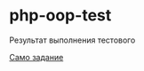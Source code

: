 # php-oop-test
Результат выполнения тестового

[Само задание](https://doc.clickup.com/p/h/2h539-778/840ce49e651e59a)
